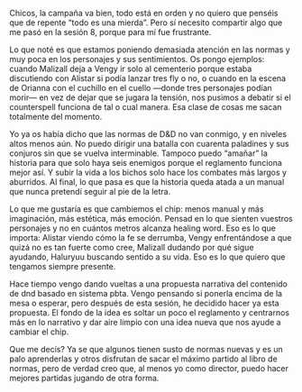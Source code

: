 
Chicos, la campaña va bien, todo está en orden y no quiero que penséis que de repente “todo es una mierda”. Pero sí necesito compartir algo que me pasó en la sesión 8, porque para mí fue frustrante.

Lo que noté es que estamos poniendo demasiada atención en las normas y muy poca en los personajes y sus sentimientos. Os pongo ejemplos: cuando Malizall deja a Vengy ir solo al cementerio porque estaba discutiendo con Alistar si podía lanzar tres fly o no, o cuando en la escena de Orianna con el cuchillo en el cuello —donde tres personajes podían morir— en vez de dejar que se jugara la tensión, nos pusimos a debatir si el counterspell funciona de tal o cual manera. Esa clase de cosas me sacan totalmente del momento.

Yo ya os había dicho que las normas de D&D no van conmigo, y en niveles altos menos aún. No puedo dirigir una batalla con cuarenta paladines y sus conjuros sin que se vuelva interminable. Tampoco puedo “amañar” la historia para que solo haya seis enemigos porque el reglamento funciona mejor así. Y subir la vida a los bichos solo hace los combates más largos y aburridos. Al final, lo que pasa es que la historia queda atada a un manual que nunca pretendí seguir al pie de la letra.

Lo que me gustaría es que cambiemos el chip: menos manual y más imaginación, más estética, más emoción. Pensad en lo que sienten vuestros personajes y no en cuántos metros alcanza  healing word. Eso es lo que importa: Alistar viendo cómo la fe se derrumba, Vengy enfrentándose a que quizá no es tan fuerte como cree, Malizall dudando por qué sigue ayudando, Haluryuu buscando sentido a su vida. Eso es lo que quiero que tengamos siempre presente.

Hace tiempo vengo dando vueltas a una propuesta narrativa del contenido de dnd basado en sistema pbta. Vengo pensando si ponerla encima de la mesa o esperar, pero después de esta sesión, he decidido hacer ya esta propuesta. El fondo de la idea es soltar un poco el reglamento y centrarnos más en lo narrativo y dar aire limpio con una idea nueva que nos ayude a cambiar el chip.

Que me decís? Ya se que algunos tienen susto de normas nuevas y es un palo aprenderlas y otros disfrutan de sacar el máximo partido al libro de normas, pero de verdad creo que, al menos  yo como director, puedo hacer mejores partidas jugando de otra forma.
